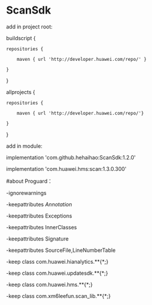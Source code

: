 # ScanSdk
add in project root:

buildscript {

    repositories {
    
        maven { url 'http://developer.huawei.com/repo/' }
        
    }
    
}


allprojects {

    repositories {
    
        maven { url 'http://developer.huawei.com/repo/'}
        
    }
    
}

add in module:

implementation 'com.github.hehaihao:ScanSdk:1.2.0'

implementation 'com.huawei.hms:scan:1.3.0.300'

#about Proguard：

-ignorewarnings

-keepattributes *Annotation*

-keepattributes Exceptions

-keepattributes InnerClasses

-keepattributes Signature

-keepattributes SourceFile,LineNumberTable

-keep class com.huawei.hianalytics.**{*;}

-keep class com.huawei.updatesdk.**{*;}

-keep class com.huawei.hms.**{*;}

-keep class com.xm6leefun.scan_lib.**{*;}
